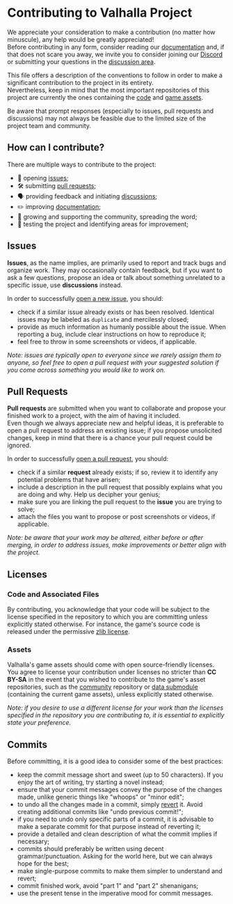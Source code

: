 # Contributing to Valhalla Project
We appreciate your consideration to make a contribution (no matter how minuscule), any help would be greatly appreciated!  
Before contributing in any form, consider reading our [documentation](https://github.com/project-valhalla/documentation) and, if that does not scare you away, we invite you to consider joining our [Discord](https://discord.gg/qFMAde5WQP) or submitting your questions in the [discussion area](https://github.com/orgs/project-valhalla/discussions).

This file offers a description of the conventions to follow in order to make a significant contribution to the project in its entirety.  
Nevertheless, keep in mind that the most important repositories of this project are currently the ones containing the [code](https://github.com/project-valhalla/main) and [game assets](https://github.com/project-valhalla/data).

Be aware that prompt responses (especially to issues, pull requests and discussions) may not always be feasible due to the limited size of the project team and community.

## How can I contribute?
There are multiple ways to contribute to the project:
- 🚩 opening [issues](#issues);
- 🛠️ submitting [pull requests](#pull-requests);
- 🗣️ providing feedback and initiating [discussions](https://docs.github.com/en/discussions/collaborating-with-your-community-using-discussions/about-discussions);
- ✏️ improving [documentation](https://github.com/project-valhalla/documentation);
- 🌱 growing and supporting the community, spreading the word;
- 🧪 testing the project and identifying areas for improvement;

## Issues
**Issues**, as the name implies, are primarily used to report and track bugs and organize work. They may occasionally contain feedback, but if you want to ask a few questions, propose an idea or talk about something unrelated to a specific issue, use **discussions** instead.

In order to successfully [open a new issue](https://docs.github.com/en/issues/tracking-your-work-with-issues/creating-an-issue), you should:
- check if a similar issue already exists or has been resolved. Identical issues may be labeled as `duplicate` and mercilessly closed;
- provide as much information as humanly possible about the issue. When reporting a bug, include clear instructions on how to reproduce it;
- feel free to throw in some screenshots or videos, if applicable.

*Note: issues are typically open to everyone since we rarely assign them to anyone, so feel free to open a pull request with your suggested solution if you come across something you would like to work on.*

## Pull Requests
**Pull requests** are submitted when you want to collaborate and propose your finished work to a project, with the aim of having it included.  
Even though we always appreciate new and helpful ideas, it is preferable to open a pull request to address an existing issue; if you propose unsolicited changes, keep in mind that there is a chance your pull request could be ignored.

In order to successfully [open a pull request](https://docs.github.com/en/pull-requests/collaborating-with-pull-requests/proposing-changes-to-your-work-with-pull-requests/creating-a-pull-request), you should:
- check if a similar **request** already exists; if so, review it to identify any potential problems that have arisen;
- include a description in the pull request that possibly explains what you are doing and why. Help us decipher your genius;
- make sure you are linking the pull request to the **issue** you are trying to solve;
- attach the files you want to propose or post screenshots or videos, if applicable.

*Note: be aware that your work may be altered, either before or after merging, in order to address issues, make improvements or better align with the project.*

## Licenses
### Code and Associated Files
By contributing, you acknowledge that your code will be subject to the license specified in the repository to which you are committing unless explicitly stated otherwise.
For instance, the game's source code is released under the permissive [zlib license](https://github.com/project-valhalla/main/blob/main/license.md).

### Assets
Valhalla's game assets should come with open source-friendly licenses.  
You agree to license your contribution under licenses no stricter than **CC BY-SA** in the event that you wished to contribute to the game's asset repositories, such as the [community](https://github.com/project-valhalla/community) repository or [data submodule](https://github.com/project-valhalla/data) (containing the current game assets), unless explicitly stated otherwise.

*Note: if you desire to use a different license for your work than the licenses specified in the repository you are contributing to, it is essential to explicitly state your preference.*

## Commits
Before committing, it is a good idea to consider some of the best practices:
- keep the commit message short and sweet (up to 50 characters). If you enjoy the art of writing, try starting a novel instead;
- ensure that your commit messages convey the purpose of the changes made, unlike generic things like "whoops" or "minor edit";
- to undo all the changes made in a commit, simply [revert](https://docs.github.com/en/desktop/contributing-and-collaborating-using-github-desktop/managing-commits/reverting-a-commit-in-github-desktop) it. Avoid creating additional commits like "undo previous commit!";
- if you need to undo only specific parts of a commit, it is advisable to make a separate commit for that purpose instead of reverting it;
- provide a detailed and clean description of what the commit implies if necessary;
- commits should preferably be written using decent grammar/punctuation. Asking for the world here, but we can always hope for the best;
- make single-purpose commits to make them simpler to understand and revert;
- commit finished work, avoid "part 1" and "part 2" shenanigans;
- use the present tense in the imperative mood for commit messages.
